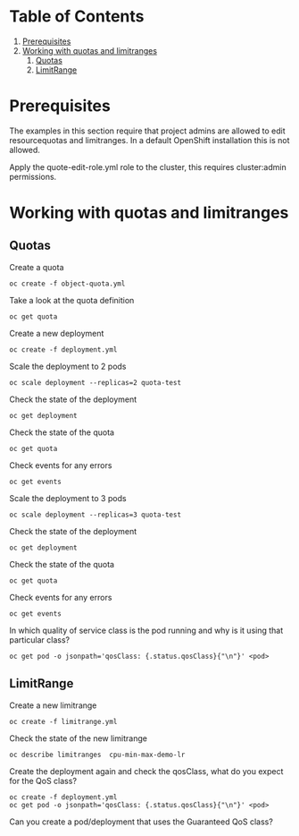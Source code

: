 
# Table of Contents

1.  [Prerequisites](#org645b0cf)
2.  [Working with quotas and limitranges](#org43c0b04)
    1.  [Quotas](#org0f42719)
    2.  [LimitRange](#org7ea6ecc)


<a id="org645b0cf"></a>

# Prerequisites

The examples in this section require that project admins are allowed
to edit resourcequotas and limitranges. In a default OpenShift
installation this is not allowed.

Apply the <span class="underline">quote-edit-role.yml</span> role to the cluster, this requires
cluster:admin permissions.


<a id="org43c0b04"></a>

# Working with quotas and limitranges


<a id="org0f42719"></a>

## Quotas

Create a quota

    oc create -f object-quota.yml

Take a look at the quota definition

    oc get quota

Create a new deployment

    oc create -f deployment.yml

Scale the deployment to 2 pods

    oc scale deployment --replicas=2 quota-test

Check the state of the deployment

    oc get deployment

Check the state of the quota

    oc get quota

Check events for any errors

    oc get events

Scale the deployment to 3 pods

    oc scale deployment --replicas=3 quota-test

Check the state of the deployment

    oc get deployment

Check the state of the quota

    oc get quota

Check events for any errors

    oc get events

In which quality of service class is the pod running and why is it using that particular class?

    oc get pod -o jsonpath='qosClass: {.status.qosClass}{"\n"}' <pod>


<a id="org7ea6ecc"></a>

## LimitRange

Create a new limitrange

    oc create -f limitrange.yml

Check the state of the new limitrange

    oc describe limitranges  cpu-min-max-demo-lr

Create the deployment again and check the qosClass, what do you expect for the QoS class?

    oc create -f deployment.yml
    oc get pod -o jsonpath='qosClass: {.status.qosClass}{"\n"}' <pod>

Can you create a pod/deployment that uses the Guaranteed QoS class?
